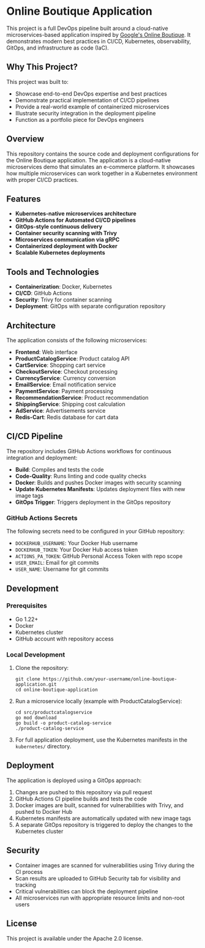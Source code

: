 # Online Boutique Application

This project is a full DevOps pipeline built around a cloud-native microservices-based application inspired by [Google's Online Boutique](https://github.com/GoogleCloudPlatform/microservices-demo). It demonstrates modern best practices in CI/CD, Kubernetes, observability, GitOps, and infrastructure as code (IaC).

## Why This Project?

This project was built to:

- Showcase end-to-end DevOps expertise and best practices
- Demonstrate practical implementation of CI/CD pipelines
- Provide a real-world example of containerized microservices
- Illustrate security integration in the deployment pipeline
- Function as a portfolio piece for DevOps engineers

## Overview

This repository contains the source code and deployment configurations for the Online Boutique application. The application is a cloud-native microservices demo that simulates an e-commerce platform. It showcases how multiple microservices can work together in a Kubernetes environment with proper CI/CD practices.

## Features

- **Kubernetes-native microservices architecture**
- **GitHub Actions for Automated CI/CD pipelines**
- **GitOps-style continuous delivery**
- **Container security scanning with Trivy**
- **Microservices communication via gRPC**
- **Containerized deployment with Docker**
- **Scalable Kubernetes deployments** 

## Tools and Technologies

- **Containerization**: Docker, Kubernetes
- **CI/CD**: GitHub Actions
- **Security**: Trivy for container scanning
- **Deployment**: GitOps with separate configuration repository

## Architecture

The application consists of the following microservices:

- **Frontend**: Web interface
- **ProductCatalogService**: Product catalog API
- **CartService**: Shopping cart service
- **CheckoutService**: Checkout processing
- **CurrencyService**: Currency conversion
- **EmailService**: Email notification service
- **PaymentService**: Payment processing
- **RecommendationService**: Product recommendation
- **ShippingService**: Shipping cost calculation
- **AdService**: Advertisements service
- **Redis-Cart**: Redis database for cart data

## CI/CD Pipeline

The repository includes GitHub Actions workflows for continuous integration and deployment:

- **Build**: Compiles and tests the code
- **Code-Quality**: Runs linting and code quality checks
- **Docker**: Builds and pushes Docker images with security scanning
- **Update Kubernetes Manifests**: Updates deployment files with new image tags
- **GitOps Trigger**: Triggers deployment in the GitOps repository

### GitHub Actions Secrets

The following secrets need to be configured in your GitHub repository:

- `DOCKERHUB_USERNAME`: Your Docker Hub username
- `DOCKERHUB_TOKEN`: Your Docker Hub access token
- `ACTIONS_PA_TOKEN`: GitHub Personal Access Token with repo scope
- `USER_EMAIL`: Email for git commits
- `USER_NAME`: Username for git commits

## Development

### Prerequisites

- Go 1.22+
- Docker
- Kubernetes cluster
- GitHub account with repository access

### Local Development

1. Clone the repository:
   ```
   git clone https://github.com/your-username/online-boutique-application.git
   cd online-boutique-application
   ```

2. Run a microservice locally (example with ProductCatalogService):
   ```
   cd src/productcatalogservice
   go mod download
   go build -o product-catalog-service
   ./product-catalog-service
   ```

3. For full application deployment, use the Kubernetes manifests in the `kubernetes/` directory.

## Deployment

The application is deployed using a GitOps approach:

1. Changes are pushed to this repository via pull request
2. GitHub Actions CI pipeline builds and tests the code
3. Docker images are built, scanned for vulnerabilities with Trivy, and pushed to Docker Hub
4. Kubernetes manifests are automatically updated with new image tags
5. A separate GitOps repository is triggered to deploy the changes to the Kubernetes cluster

## Security

- Container images are scanned for vulnerabilities using Trivy during the CI process
- Scan results are uploaded to GitHub Security tab for visibility and tracking
- Critical vulnerabilities can block the deployment pipeline
- All microservices run with appropriate resource limits and non-root users

## License

This project is available under the Apache 2.0 license. 